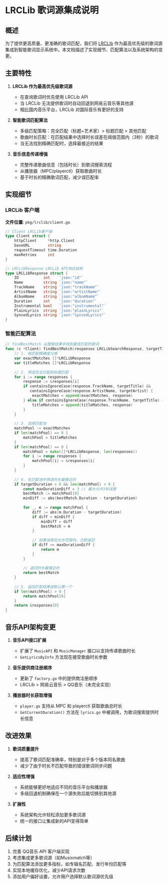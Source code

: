# LRCLib 歌词源集成说明

## 概述

为了提供更高质量、更准确的歌词匹配，我们将 [LRCLib](https://lrclib.net) 作为最高优先级的歌词源集成到智能歌词显示系统中。本文档描述了实现细节、匹配算法以及系统架构的变更。

## 主要特性

1. **LRCLib 作为最高优先级歌词源**
   - 在查询歌词时优先使用 LRCLib API
   - 当 LRCLib 无法提供歌词时自动回退到网易云音乐等其他源
   - 相比国内音乐平台，LRCLib 对国际音乐有更好的支持

2. **智能歌词匹配算法**
   - 多级匹配策略：完全匹配（标题+艺术家）> 标题匹配 > 其他匹配
   - 歌曲时长匹配：在匹配结果中选择时长误差在阈值范围内（3秒）的歌词
   - 当无法找到精确匹配时，选择最接近的结果

3. **音乐信息传递增强**
   - 完整传递歌曲信息（包括时长）到歌词搜索流程
   - 从播放器（MPC/playerctl）获取歌曲时长
   - 基于时长的精确歌词匹配，减少误匹配率

## 实现细节

### LRCLib 客户端

**文件位置**: `pkg/lrclib/client.go`

```go
// Client LRCLib客户端
type Client struct {
    httpClient     *http.Client
    baseURL        string
    requestTimeout time.Duration
    maxRetries     int
}

// LRCLibResponse LRCLib API响应结构
type LRCLibResponse struct {
    ID           int    `json:"id"`
    Name         string `json:"name"`
    TrackName    string `json:"trackName"`
    ArtistName   string `json:"artistName"`
    AlbumName    string `json:"albumName"`
    Duration     int    `json:"duration"`
    Instrumental bool   `json:"instrumental"`
    PlainLyrics  string `json:"plainLyrics"`
    SyncedLyrics string `json:"syncedLyrics"`
}
```

### 智能匹配算法

```go
// findBestMatch 从搜索结果中找到最佳匹配的歌词
func (c *Client) findBestMatch(responses LRCLibSearchResponse, targetTitle, targetArtist string, targetDuration int) *LRCLibResponse {
    // 1. 按匹配精确度分类
    var exactMatches []*LRCLibResponse
    var titleMatches []*LRCLibResponse
    
    // 2. 筛选完全匹配和标题匹配
    for i := range responses {
        response := &responses[i]
        if containsIgnoreCase(response.TrackName, targetTitle) && 
           containsIgnoreCase(response.ArtistName, targetArtist) {
            exactMatches = append(exactMatches, response)
        } else if containsIgnoreCase(response.TrackName, targetTitle) {
            titleMatches = append(titleMatches, response)
        }
    }
    
    // 3. 选择匹配池
    matchPool := exactMatches
    if len(matchPool) == 0 {
        matchPool = titleMatches
    }
    if len(matchPool) == 0 {
        matchPool = make([]*LRCLibResponse, len(responses))
        for i := range responses {
            matchPool[i] = &responses[i]
        }
    }
    
    // 4. 在匹配池中筛选时长最接近的
    if targetDuration > 0 && len(matchPool) > 0 {
        const maxDurationDiff = 3 // 最大允许3秒误差
        bestMatch := matchPool[0]
        minDiff := abs(bestMatch.Duration - targetDuration)
        
        for _, m := range matchPool {
            diff := abs(m.Duration - targetDuration)
            if diff < minDiff {
                minDiff = diff
                bestMatch = m
            }
            
            // 如果误差在允许范围内，立即返回
            if diff <= maxDurationDiff {
                return m
            }
        }
        
        // 返回时长最接近的
        return bestMatch
    }
    
    // 5. 返回匹配结果或默认第一个
    if len(matchPool) > 0 {
        return matchPool[0]
    }
    return &responses[0]
}
```

## 音乐API架构变更

1. **音乐API接口扩展**
   - 扩展了 `MusicAPI` 和 `MusicManager` 接口以支持传递歌曲时长
   - `GetLyricsByInfo` 方法现在接受歌曲时长参数

2. **音乐提供商注册顺序**
   - 更新了 `factory.go` 中的提供商注册顺序
   - LRCLib > 网易云音乐 > QQ音乐（未完全实现）

3. **播放器时长获取增强**
   - `player.go` 支持从 MPC 和 playerctl 获取歌曲总时长
   - `GetCurrentDuration()` 方法在 `lyrics.go` 中被调用，为歌词搜索提供时长信息

## 改进效果

1. **歌词质量提升**
   - 提高了歌词匹配准确率，特别是对于多个版本同名歌曲
   - 减少了由于时长不匹配导致的错误歌词同步问题

2. **适应性增强**
   - 系统能够更好地适应不同的音乐平台和播放器
   - 多级回退机制确保在一个源失败后能切换到其他源

3. **扩展性**
   - 系统架构允许轻松添加更多歌词源
   - 统一的接口让集成新的API变得简单

## 后续计划

1. 完善 QQ音乐 API 客户端实现
2. 考虑集成更多歌词源（如Musixmatch等）
3. 为匹配算法添加更多指标，如专辑名匹配、发行年份匹配等
4. 实现本地缓存优化，减少API请求次数
5. 添加用户偏好设置，允许用户选择默认歌词源优先级
